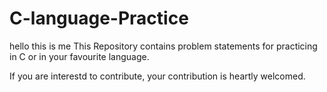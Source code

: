 # C-language-Practice


hello this is me
This Repository contains problem statements for practicing in C or in your favourite language.

If you are interestd to contribute, your contribution is heartly welcomed.

